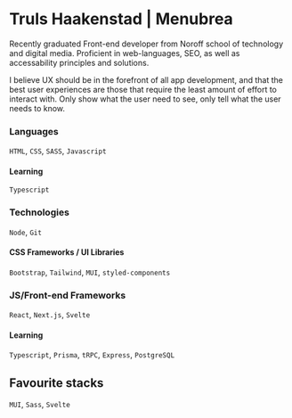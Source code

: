 # Truls Haakenstad | Menubrea

Recently graduated Front-end developer from Noroff school of technology and digital media. Proficient in web-languages, SEO, as well as accessability principles and solutions. 

I believe UX should be in the forefront of all app development, and that the best user experiences are those that require the least amount of effort to interact with. Only show what the user need to see, only tell what the user needs to know.

### Languages
`HTML`, `CSS`, `SASS`, `Javascript`

#### Learning
`Typescript`

### Technologies
`Node`, `Git`

#### CSS Frameworks / UI Libraries
`Bootstrap`, `Tailwind`, `MUI`, `styled-components`

### JS/Front-end Frameworks
`React`, `Next.js`, `Svelte`

#### Learning
`Typescript`, `Prisma`, `tRPC`, `Express`, `PostgreSQL`

## Favourite stacks
`MUI`, `Sass`, `Svelte`

